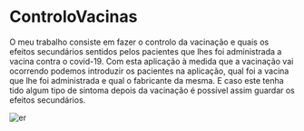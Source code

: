 # ControloVacinas
O meu trabalho consiste em fazer o controlo da vacinação e quais os efeitos secundários sentidos pelos pacientes que lhes foi administrada a vacina contra o covid-19.
Com esta aplicação à medida que a vacinação vai ocorrendo podemos introduzir os pacientes na aplicação, qual foi a vacina que lhe foi administrada e qual o fabricante da mesma. E caso este tenha tido algum tipo de sintoma depois da vacinação é possível assim guardar os efeitos secundários.

![er](https://user-images.githubusercontent.com/18423602/124827267-bf5e7500-df6d-11eb-818b-d0bac0eda4ff.png)

